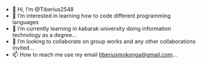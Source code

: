 - 👋 Hi, I’m @Tiberius2548
- 👀 I’m interested in learning how to code different programming languages
- 🌱 I’m currently learning in kabarak university doing information technology as a degree...
- 💞️ I’m looking to collaborate on group works and any other collaborations invited...
- 📫 How to reach me use my email tiberiusmokonga@gmail.com...

<!---
Tiberius2548/Tiberius2548 is a ✨ special ✨ repository because its `README.md` (this file) appears on your GitHub profile.
You can click the Preview link to take a look at your changes.
--->
